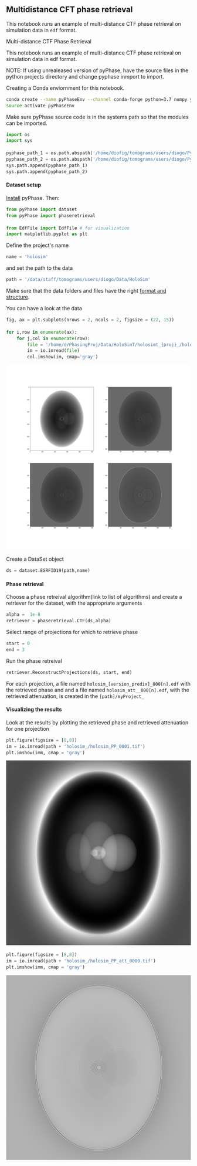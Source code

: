 ## Multidistance CFT phase retrieval

This notebook runs an example of multi-distance CTF phase retrieval on simulation data in `edf` format.

[\\]: # (FIX THE paths in the examples)


Multi-distance CTF Phase Retrieval

This notebook runs an example of multi-distance CTF phase retrieval on simulation data in edf format.

NOTE: If using unrealeased version of pyPhase, have the source files in the python projects directory and change pyphase inmport to import.

Creating a Conda enviornment for this notebook.

```bash
conda create --name pyPhaseEnv --channel conda-forge python=3.7 numpy yaml sortedcontainers
source activate pyPhaseEnv
```



Make sure pyPhase source code is in the systems path so that the modules can be imported.

~~~python
import os
import sys

pyphase_path_1 = os.path.abspath('/home/diofig/tomograms/users/diogo/Python/latest/pyPhase/')
pyphase_path_2 = os.path.abspath('/home/diofig/tomograms/users/diogo/Python/latest/')
sys.path.append(pyphase_path_1)
sys.path.append(pyphase_path_2)
~~~









#### Dataset setup

[Install](../install.md) pyPhase. Then:
~~~python
from pyPhase import dataset
from pyPhase import phaseretrieval

from EdfFile import EdfFile # for visualization
import matplotlib.pyplot as plt
~~~
Define the project's name
~~~python
name = 'holosim'
~~~
and set the path to the data
~~~python
path = '/data/staff/tomograms/users/diogo/Data/HoloSim'
~~~

Make sure that the data folders and files have the right [format and structure](../Data_Layout.md).

You can have a look at the data 

~~~python
fig, ax = plt.subplots(nrows = 2, ncols = 2, figsize = (22, 15))

for i,row in enumerate(ax):
    for j,col in enumerate(row):
        file = '/home/d/PhasingProj/Data/HoloSimT/holosimt_{proj}_/holosimt_{proj2}_0001.tif'.format(proj=(i+1)*(j+1),proj2=(i+1)*(j+1))
        im = io.imread(file)
        col.imshow(im, cmap='gray')
~~~

![Projections](images/projections.png)

Create a DataSet object
~~~python
ds = dataset.ESRFID19(path,name)
~~~
[\\]: # (more about dataset here?)

#### Phase retrieval

Choose a phase retreival algorithm(link to list of algorithms) and create a retriever for the dataset, with the appropriate arguments 
~~~python
alpha =  1e-8
retriever = phaseretrieval.CTF(ds,alpha)
~~~
Select range of projections for which to retrieve phase
~~~python
start = 0 
end = 3 
~~~
Run the phase retreival
~~~python
retriever.ReconstructProjections(ds, start, end)
~~~
For each projection, a file named `holosim_[version_predix]_000[n].edf` with the retrieved phase and and a file named `holosim_att__000[n].edf`, with the retrieved attenuation, is created in the `[path]/myProject_`


#### Visualizing the results

Look at the results by plotting the retrieved phase and retrieved attenuation for one projection

~~~python
plt.figure(figsize = [8,8])
im = io.imread(path + 'holosim_/holosim_PP_0001.tif')
plt.imshow(imm, cmap = 'gray')
~~~

![Projections](images/retrieved_phase.png)
~~~python
plt.figure(figsize = [8,8])
im = io.imread(path + 'holosim_/holosim_PP_att_0000.tif')
plt.imshow(imm, cmap = 'gray')
~~~

![Projections](images/retrieved_attenuation.png)
